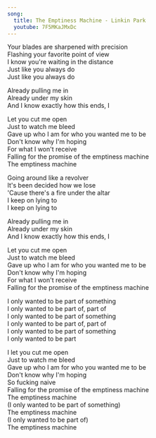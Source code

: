 ```yaml
---  
song:  
  title: The Emptiness Machine - Linkin Park  
  youtube: 7F5MKaJMxDc  
---  
```

  
Your blades are sharpened with precision  
Flashing your favorite point of view  
I know you're waiting in the distance  
Just like you always do  
Just like you always do  
  
Already pulling me in  
Already under my skin  
And I know exactly how this ends, I  
  
Let you cut me open  
Just to watch me bleed  
Gave up who I am for who you wanted me to be  
Don't know why I'm hoping  
For what I won't receive  
Falling for the promise of the emptiness machine  
The emptiness machine  
  
Going around like a revolver  
It's been decided how we lose  
'Cause there's a fire under the altar  
I keep on lying to  
I keep on lying to  
  
Already pulling me in  
Already under my skin  
And I know exactly how this ends, I  
  
Let you cut me open  
Just to watch me bleed  
Gave up who I am for who you wanted me to be  
Don't know why I'm hoping  
For what I won't receive  
Falling for the promise of the emptiness machine  
  
I only wanted to be part of something  
I only wanted to be part of, part of  
I only wanted to be part of something  
I only wanted to be part of, part of  
I only wanted to be part of something  
I only wanted to be part  
  
I let you cut me open  
Just to watch me bleed  
Gave up who I am for who you wanted me to be  
Don't know why I'm hoping  
So fucking naive  
Falling for the promise of the emptiness machine  
The emptiness machine  
(I only wanted to be part of something)  
The emptiness machine  
(I only wanted to be part of)  
The emptiness machine  
